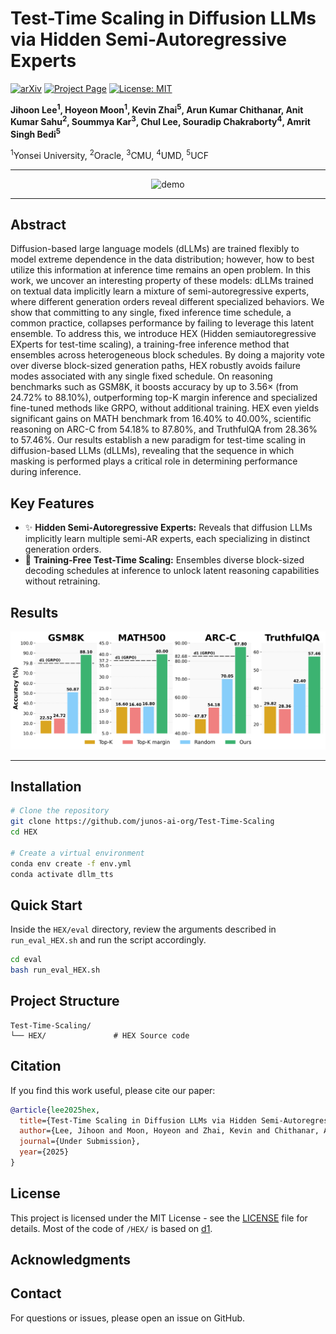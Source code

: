 # Test-Time Scaling in Diffusion LLMs via Hidden Semi-Autoregressive Experts

[![arXiv](https://img.shields.io/badge/arXiv-XXXX.XXXXX-b31b1b.svg)](https://arxiv.org/abs/XXXX.XXXXX)
[![Project Page](https://img.shields.io/badge/Project-Page-blue)](https://junos-ai-org.github.io/hex)
[![License: MIT](https://img.shields.io/badge/License-MIT-yellow.svg)](https://opensource.org/licenses/MIT)

**Jihoon Lee<sup>1</sup>, Hoyeon Moon<sup>1</sup>, Kevin Zhai<sup>5</sup>, Arun Kumar Chithanar, Anit Kumar Sahu<sup>2</sup>, Soummya Kar<sup>3</sup>, Chul Lee, Souradip Chakraborty<sup>4</sup>, Amrit Singh Bedi<sup>5</sup>**

<sup>1</sup>Yonsei University, <sup>2</sup>Oracle, <sup>3</sup>CMU, <sup>4</sup>UMD, <sup>5</sup>UCF

---
<p align="center">
  <img src="HEX/assets/HEX_visualization_sample.gif" alt="demo" />
</p>

<!-- Write anything below this line (left intentionally blank) -->
---
## Abstract

Diffusion-based large language models (dLLMs) are trained flexibly to model extreme dependence
in the data distribution; however, how to best utilize this information at inference time remains
an open problem. In this work, we uncover an interesting property of these models: dLLMs
trained on textual data implicitly learn a mixture of semi-autoregressive experts, where different
generation orders reveal different specialized behaviors. We show that committing to any single,
fixed inference time schedule, a common practice, collapses performance by failing to leverage
this latent ensemble. To address this, we introduce HEX (Hidden semiautoregressive EXperts for
test-time scaling), a training-free inference method that ensembles across heterogeneous block
schedules. By doing a majority vote over diverse block-sized generation paths, HEX robustly
avoids failure modes associated with any single fixed schedule. On reasoning benchmarks such
as GSM8K, it boosts accuracy by up to 3.56× (from 24.72% to 88.10%), outperforming top-K
margin inference and specialized fine-tuned methods like GRPO, without additional training. HEX
even yields significant gains on MATH benchmark from 16.40% to 40.00%, scientific reasoning on
ARC-C from 54.18% to 87.80%, and TruthfulQA from 28.36% to 57.46%. Our results establish a
new paradigm for test-time scaling in diffusion-based LLMs (dLLMs), revealing that the sequence
in which masking is performed plays a critical role in determining performance during inference.

## Key Features

- ✨ **Hidden Semi-Autoregressive Experts:** Reveals that diffusion LLMs implicitly learn multiple semi-AR experts, each specializing in distinct generation orders.
- 🚀 **Training-Free Test-Time Scaling:** Ensembles diverse block-sized decoding schedules at inference to unlock latent reasoning capabilities without retraining.

## Results

<p align="center">
  <img src="assets/figure_1.png" />
</p>

---

## Installation

```bash
# Clone the repository
git clone https://github.com/junos-ai-org/Test-Time-Scaling
cd HEX

# Create a virtual environment
conda env create -f env.yml
conda activate dllm_tts
```

## Quick Start

Inside the `HEX/eval` directory, review the arguments described in `run_eval_HEX.sh` and run the script accordingly.

```bash
cd eval
bash run_eval_HEX.sh
```

## Project Structure

```
Test-Time-Scaling/
└── HEX/               # HEX Source code
```

## Citation

If you find this work useful, please cite our paper:

```bibtex
@article{lee2025hex,
  title={Test-Time Scaling in Diffusion LLMs via Hidden Semi-Autoregressive Experts},
  author={Lee, Jihoon and Moon, Hoyeon and Zhai, Kevin and Chithanar, Arun Kumar and Sahu, Anit Kumar and Kar, Soummya and Lee, Chul and Chakraborty, Souradip and Bedi, Amrit Singh},
  journal={Under Submission},
  year={2025}
}
```

## License

This project is licensed under the MIT License - see the [LICENSE](LICENSE) file for details.
Most of the code of `/HEX/` is based on [d1](https://github.com/dllm-reasoning/d1).

## Acknowledgments

## Contact

For questions or issues, please open an issue on GitHub.
